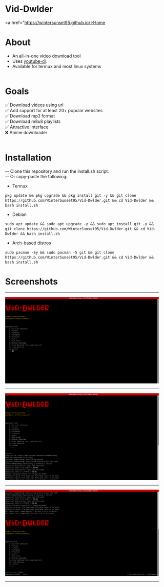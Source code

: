 # Vid-Dwlder
<a href="https://wintersunset95.github.io/>Home</a>
# About
* An all-in-one video download tool<br>
* Uses <a href='https://github.com/ytdl-org/youtube-dl'>youtube-dl</a>.
* Available for termux and most linux systems
<br><br>
# Goals
✅ Download videos using url<br>
✅ Add support for at least 20+ popular websites<br>
✅ Download mp3 format<br>
✅ Download m8u8 playlists<br>
✅ Attractive interface<br>
❌ Anime downloader<br><br>
# Installation
-- Clone this repository and run the install.sh script.<br>
-- Or copy-paste the following:<br>
* Termux
```
pkg update && pkg upgrade && pkg install git -y && git clone https://github.com/WinterSunset95/Vid-Dwlder.git && cd Vid-Dwlder && bash install.sh
```
* Debian 
```
sudo apt update && sudo apt upgrade -y && sudo apt install git -y && git clone https://github.com/WinterSunset95/Vid-Dwlder.git && cd Vid-Dwlder && bash install.sh
```
* Arch-based distros
```
sudo pacman -Sy && sudo pacman -S git && git clone https://github.com/WinterSunset95/Vid-Dwlder.git && cd Vid-Dwlder && bash install.sh
```
# Screenshots
<hr>
<img src="./screenshots/s1.png">
<hr>
<img src="./screenshots/s2.png">
<hr>
<img src="./screenshots/s3.png">
<hr>

<script src="https://utteranc.es/client.js"
        repo="WinterSunset95/Vid-Dwlder"
        issue-term="comments"
        theme="github-light"
        crossorigin="anonymous"
        async>
</script>
